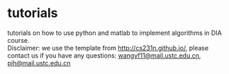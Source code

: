 # tutorials
tutorials on how to use python and matlab to implement algorithms in DIA course.  
Disclaimer: we use the template from <http://cs231n.github.io/>, please contact us if you have any questions: wangyf11@mail.ustc.edu.cn, pjh@mail.ustc.edu.cn
